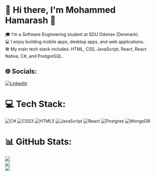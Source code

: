 # 💫 Hi there, I'm Mohammed Hamarash 👋
🎓 I’m a Software Engineering student at SDU Odense (Denmark).<br>💻 I enjoy building mobile apps, desktop apps, and web applications.<br>🛠️ My main tech stack includes: HTML, CSS, JavaScript, React, React Native, C#, and PostgreSQL.<br>


## 🌐 Socials:
[![LinkedIn](https://img.shields.io/badge/LinkedIn-%230077B5.svg?logo=linkedin&logoColor=white)](https://www.linkedin.com/in/mohammed-hamarash-142228241)

# 💻 Tech Stack:
![C#](https://img.shields.io/badge/c%23-%23239120.svg?style=for-the-badge&logo=csharp&logoColor=white) ![CSS3](https://img.shields.io/badge/css3-%231572B6.svg?style=for-the-badge&logo=css3&logoColor=white) ![HTML5](https://img.shields.io/badge/html5-%23E34F26.svg?style=for-the-badge&logo=html5&logoColor=white) ![JavaScript](https://img.shields.io/badge/javascript-%23323330.svg?style=for-the-badge&logo=javascript&logoColor=%23F7DF1E) ![React](https://img.shields.io/badge/react-%2320232a.svg?style=for-the-badge&logo=react&logoColor=%2361DAFB) ![Postgres](https://img.shields.io/badge/postgres-%23316192.svg?style=for-the-badge&logo=postgresql&logoColor=white) ![MongoDB](https://img.shields.io/badge/MongoDB-%234ea94b.svg?style=for-the-badge&logo=mongodb&logoColor=white)
# 📊 GitHub Stats:
![](https://github-readme-stats.vercel.app/api?username=MohaHama&theme=default&hide_border=false&include_all_commits=false&count_private=false)<br/>
![](https://nirzak-streak-stats.vercel.app/?user=MohaHama&theme=default&hide_border=false)<br/>
![](https://github-readme-stats.vercel.app/api/top-langs/?username=MohaHama&theme=default&hide_border=false&include_all_commits=false&count_private=false&layout=compact)
